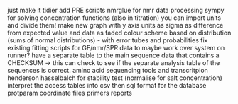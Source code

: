 just make it tidier
add PRE scripts
nmrglue for nmr data processing
sympy for solving concentration functions (also in titration) you can import units and divide them!
make new graph with y axis units as sigma as difference from expected value and data as faded colour scheme based on distribution (sums of normal distributions) - with error tubes and probabilities
fix existing fitting scripts for GF/nmr/SPR data to maybe work over system on runner?
have a separate table to the main sequence data that contains a CHECKSUM -> this can check to see if the separate analysis table of the sequences is correct.
amino acid sequencing tools and transcritpion
henderson hasselbalch for stability test (normalise for salt concentration)
interpret the access tables into csv then sql format for the database
protparam
coordinate files
primers
reports
